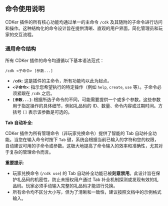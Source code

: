 ## 命令使用说明

CDKer 插件的所有核心功能均通过单一的主命令 `/cdk` 及其随附的子命令进行访问和操作。这种结构化的命令设计旨在提供清晰、直观的用户界面，简化管理员和玩家的交互流程。

### 通用命令结构

所有 CDKer 插件的命令均遵循以下基本语法范式：

`/cdk <子命令> [参数...]`

* **`/cdk`**: 这是插件的主命令，所有功能均以此为起点。
* **`<子命令>`**: 指示您希望执行的特定操作（例如 `help`, `create`, `use` 等）。子命令必须紧跟在 `/cdk` 之后。
* **`[参数...]`**: 根据所选子命令的不同，可能需要提供一个或多个参数。这些参数用于指定操作的具体细节，例如礼品码的 ID、数量、命令内容或过期时间。方括号 `[]` 表示该参数是可选的。

**Tab 自动补全**:

CDKer 插件为所有管理命令（非玩家兑换命令）提供了智能的 Tab 自动补全功能。当您在输入命令时按下 `Tab` 键，系统会根据当前已输入的字符和您的权限，自动建议可用的子命令或参数。这极大地提高了命令输入的效率和准确性，尤其对于复杂的管理命令而言。

**重要提示**:

* 玩家兑换命令 (`/cdk use`) 的 Tab 自动补全功能已被**刻意禁用**。此设计旨在保护礼品码的机密性，防止未授权用户通过 Tab 补全机制探测或发现有效的礼品码。玩家必须手动输入完整的礼品码才能进行兑换。
* 所有命令均不区分大小写，但为了清晰和一致性，建议按照文档中的示例格式输入。